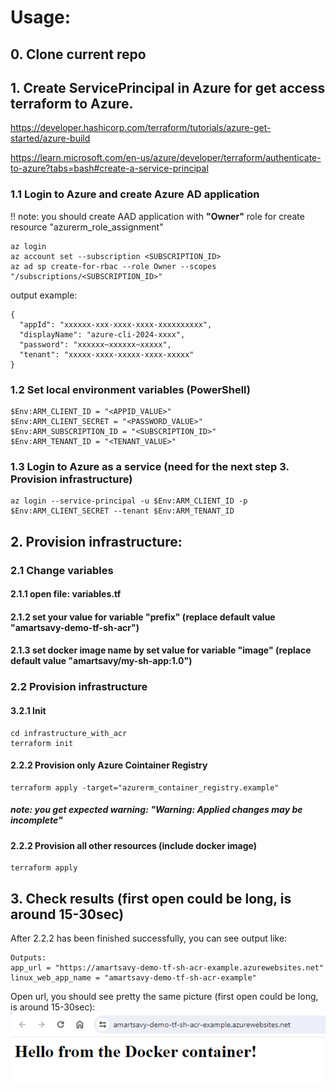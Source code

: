 # Usage:

## 0. Clone current repo

## 1. Create ServicePrincipal in Azure for get access terraform to Azure.
https://developer.hashicorp.com/terraform/tutorials/azure-get-started/azure-build

https://learn.microsoft.com/en-us/azure/developer/terraform/authenticate-to-azure?tabs=bash#create-a-service-principal

### 1.1 Login to Azure and create Azure AD application
!! note: you should create AAD application with **"Owner"** role for create resource "azurerm_role_assignment"
```
az login
az account set --subscription <SUBSCRIPTION_ID>
az ad sp create-for-rbac --role Owner --scopes "/subscriptions/<SUBSCRIPTION_ID>"
```
output example:
```
{
  "appId": "xxxxxx-xxx-xxxx-xxxx-xxxxxxxxxx",
  "displayName": "azure-cli-2024-xxxx",
  "password": "xxxxxx~xxxxxx~xxxxx",
  "tenant": "xxxxx-xxxx-xxxxx-xxxx-xxxxx"
}
```

### 1.2 Set local environment variables (PowerShell)
```
$Env:ARM_CLIENT_ID = "<APPID_VALUE>"
$Env:ARM_CLIENT_SECRET = "<PASSWORD_VALUE>"
$Env:ARM_SUBSCRIPTION_ID = "<SUBSCRIPTION_ID>"
$Env:ARM_TENANT_ID = "<TENANT_VALUE>"
```
### 1.3 Login to Azure as a service (need for the next step 3. Provision infrastructure)
```
az login --service-principal -u $Env:ARM_CLIENT_ID -p $Env:ARM_CLIENT_SECRET --tenant $Env:ARM_TENANT_ID
```

## 2. Provision infrastructure:

### 2.1 Change variables

#### 2.1.1 open file: variables.tf

#### 2.1.2 set your value for variable "prefix" (replace default value "amartsavy-demo-tf-sh-acr")

#### 2.1.3 set docker image name by set value for variable "image" (replace default value "amartsavy/my-sh-app:1.0")

### 2.2 Provision infrastructure

#### 3.2.1 Init 
```
cd infrastructure_with_acr
terraform init
```

#### 2.2.2 Provision only Azure Cointainer Registry
```
terraform apply -target="azurerm_container_registry.example"
```
##### note: you get expected warning: "Warning: Applied changes may be incomplete"

#### 2.2.2 Provision all other resources (include docker image)
```
terraform apply
```

## 3. Check results (first open could be long, is around 15-30sec)

After 2.2.2 has been finished successfully, you can see output like:
```
Outputs:
app_url = "https://amartsavy-demo-tf-sh-acr-example.azurewebsites.net"
linux_web_app_name = "amartsavy-demo-tf-sh-acr-example"

```

Open url, you should see pretty the same picture (first open could be long, is around 15-30sec):
![result](result.png)